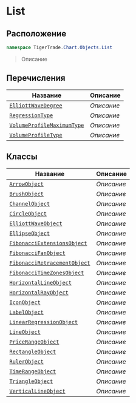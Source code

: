 
# List
## Расположение
```csharp    
namespace TigerTrade.Chart.Objects.List
```
> Описание


## Перечисления
| Название | Описание |
| --- | --- |
| [`ElliottWaveDegree`](./List/ElliottWaveDegree.cs.md) | *Описание* |
| [`RegressionType`](./List/RegressionType.cs.md) | *Описание* |
| [`VolumeProfileMaximumType`](./List/VolumeProfileMaximumType.cs.md) | *Описание* |
| [`VolumeProfileType`](./List/VolumeProfileType.cs.md) | *Описание* |

## Классы
| Название | Описание |
| --- | --- |
| [`ArrowObject`](./List/ArrowObject.cs.md) | *Описание* |
| [`BrushObject`](./List/BrushObject.cs.md) | *Описание* |
| [`ChannelObject`](./List/ChannelObject.cs.md) | *Описание* |
| [`CircleObject`](./List/CircleObject.cs.md) | *Описание* |
| [`ElliottWaveObject`](./List/ElliottWaveObject.cs.md) | *Описание* |
| [`EllipseObject`](./List/EllipseObject.cs.md) | *Описание* |
| [`FibonacciExtensionsObject`](./List/FibonacciExtensionsObject.cs.md) | *Описание* |
| [`FibonacciFanObject`](./List/FibonacciFanObject.cs.md) | *Описание* |
| [`FibonacciRetracementObject`](./List/FibonacciRetracementObject.cs.md) | *Описание* |
| [`FibonacciTimeZonesObject`](./List/FibonacciTimeZonesObject.cs.md) | *Описание* |
| [`HorizontalLineObject`](./List/HorizontalLineObject.cs.md) | *Описание* |
| [`HorizontalRayObject`](./List/HorizontalRayObject.cs.md) | *Описание* |
| [`IconObject`](./List/IconObject.cs.md) | *Описание* |
| [`LabelObject`](./List/LabelObject.cs.md) | *Описание* |
| [`LinearRegressionObject`](./List/LinearRegressionObject.cs.md) | *Описание* |
| [`LineObject`](./List/LineObject.cs.md) | *Описание* |
| [`PriceRangeObject`](./List/PriceRangeObject.cs.md) | *Описание* |
| [`RectangleObject`](./List/RectangleObject.cs.md) | *Описание* |
| [`RulerObject`](./List/RulerObject.cs.md) | *Описание* |
| [`TimeRangeObject`](./List/TimeRangeObject.cs.md) | *Описание* |
| [`TriangleObject`](./List/TriangleObject.cs.md) | *Описание* |
| [`VerticalLineObject`](./List/VerticalLineObject.cs.md) | *Описание* |
